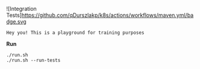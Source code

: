 ![Integration Tests]https://github.com/qDurszlakp/k8s/actions/workflows/maven.yml/badge.svg

````
Hey you! This is a playground for training purposes
````
**Run**
````
./run.sh
./run.sh --run-tests
````